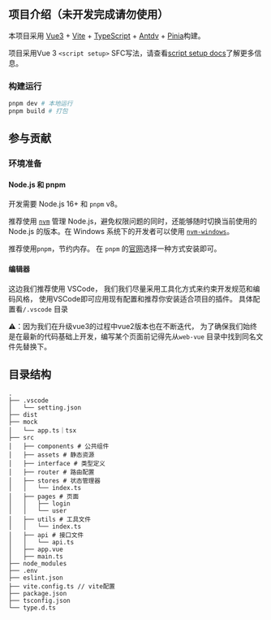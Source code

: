 ## 项目介绍（未开发完成请勿使用）

本项目采用 [Vue3](https://cn.vuejs.org/guide/introduction.html#what-is-vue) + [Vite](https://vitejs.dev/) + [TypeScript](https://www.typescriptlang.org/) + [Antdv](https://antdv.com/docs/vue/getting-started-cn) + [Pinia](https://pinia.vuejs.org/)构建。

项目采用Vue 3 `<script setup>` SFC写法，请查看[script setup docs](https://v3.vuejs.org/api/sfc-script-setup.html#sfc-script-setup)了解更多信息。

### 构建运行

```bash
pnpm dev # 本地运行
pnpm build # 打包
```



##  参与贡献

### 环境准备

#### Node.js 和 pnpm

开发需要 Node.js 16+ 和 `pnpm` v8。

推荐使用 [`nvm`](https://github.com/nvm-sh/nvm) 管理 Node.js，避免权限问题的同时，还能够随时切换当前使用的 Node.js 的版本。在 Windows 系统下的开发者可以使用 [`nvm-windows`](https://github.com/coreybutler/nvm-windows)。

推荐使用`pnpm`，节约内存。 在 `pnpm` 的[官网](https://pnpm.io/installation)选择一种方式安装即可。

#### 编辑器

这边我们推荐使用 VSCode， 我们我们尽量采用工具化方式来约束开发规范和编码风格， 使用VSCode即可应用现有配置和推荐你安装适合项目的插件。 具体配置看`/.vscode` 目录

⚠️：因为我们在升级vue3的过程中vue2版本也在不断迭代， 为了确保我们始终是在最新的代码基础上开发，编写某个页面前记得先从`web-vue`  目录中找到同名文件先替换下。

## 目录结构

```
.
├── .vscode
│   └── setting.json
├── dist
├── mock
│   └── app.ts｜tsx
├── src
│   ├── components # 公共组件
│   ├── assets # 静态资源
│   ├── interface # 类型定义
│   ├── router # 路由配置
│   ├── stores # 状态管理器
│   │   └── index.ts
│   ├── pages # 页面
│   │   ├── login
│   │   └── user
│   ├── utils # 工具文件
│   │   └── index.ts
│   ├── api # 接口文件
│   │   └── api.ts
│   ├── app.vue
│   ├── main.ts
├── node_modules
├── .env
├── eslint.json
├── vite.config.ts // vite配置
├── package.json
├── tsconfig.json
└── type.d.ts
```











